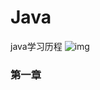 # Java
java学习历程
![img](http://yuanzigsa.com/wp-content/uploads/2021/10/tidfdds-1024x851.jpg)



### 第一章
